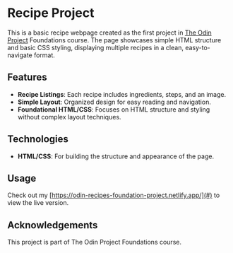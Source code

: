 # Recipe Project

This is a basic recipe webpage created as the first project in [The Odin Project](https://www.theodinproject.com/) Foundations course. The page showcases simple HTML structure and basic CSS styling, displaying multiple recipes in a clean, easy-to-navigate format.

## Features

- **Recipe Listings**: Each recipe includes ingredients, steps, and an image.
- **Simple Layout**: Organized design for easy reading and navigation.
- **Foundational HTML/CSS**: Focuses on HTML structure and styling without complex layout techniques.

## Technologies

- **HTML/CSS**: For building the structure and appearance of the page.

## Usage

Check out my [https://odin-recipes-foundation-project.netlify.app/](#) to view the live version.

## Acknowledgements

This project is part of The Odin Project Foundations course.